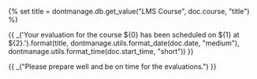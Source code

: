 {% set title = dontmanage.db.get_value("LMS Course", doc.course, "title") %}
<p> {{ _('Your evaluation for the course ${0} has been scheduled on ${1} at ${2}.').format(title, dontmanage.utils.format_date(doc.date, "medium"), dontmanage.utils.format_time(doc.start_time, "short")) }}</p>
<p> {{ _("Please prepare well and be on time for the evaluations.") }} </p>
